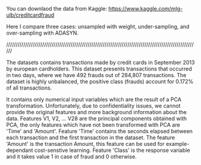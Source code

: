 You can downlaod the data from Kaggle: https://www.kaggle.com/mlg-ulb/creditcardfraud

Here I compare three cases: unsampled with weight, under-sampling, and over-sampling with ADASYN. 


//////////////////////////////////////////////////////////////////////////////////////////////////////

The datasets contains transactions made by credit cards in September 2013 by european cardholders. 
This dataset presents transactions that occurred in two days, where we have 492 frauds out of 284,807 transactions. 
The dataset is highly unbalanced, the positive class (frauds) account for 0.172% of all transactions.

It contains only numerical input variables which are the result of a PCA transformation. 
Unfortunately, due to confidentiality issues, we cannot provide the original features and more background 
information about the data. Features V1, V2, ... V28 are the principal components obtained with PCA, 
the only features which have not been transformed with PCA are 'Time' and 'Amount'. 
Feature 'Time' contains the seconds elapsed between each transaction and the first transaction in the dataset. 
The feature 'Amount' is the transaction Amount, this feature can be used for example-dependant 
cost-senstive learning. Feature 'Class' is the response variable and it takes value 1 in case of fraud and 0 otherwise.
